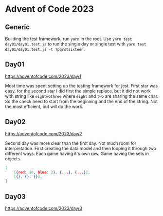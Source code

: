 # Advent of Code 2023

## Generic

Building the test framework, run `yarn` in the root. Use `yarn test day01/day01.test.js` to run the single day or single test with `yarn test day01/day01.test.js -t 7pqrstsixteen`.

## Day01

https://adventofcode.com/2023/day/1

Most time was spent setting up the testing framework for jest. First star was easy, for the second star I did first the simple replace, but it did not work with string like `eightwothree` where `eight` and `two` are sharing the same char. So the check need to start from the beginning and the end of the string. Not the most efficient, but will do the work. 

## Day02

https://adventofcode.com/2023/day/2

Second day was more clear than the first day. Not much room for interpretation. First creating the data model and then looping it through two different ways. Each game having it's own row. Game having the sets in objects. 

```json
[
	[{red: 10, blue: 2}, {...}, {...}],
	[{}, {}, {}],
]
```

## Day03

https://adventofcode.com/2023/day/3
